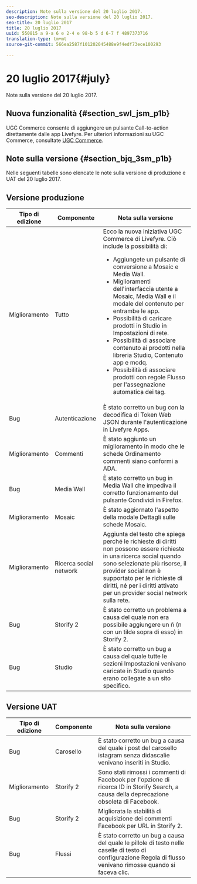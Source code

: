 ```yaml
---
description: Note sulla versione del 20 luglio 2017.
seo-description: Note sulla versione del 20 luglio 2017.
seo-title: 20 luglio 2017
title: 20 luglio 2017
uuid: 550815 a 9-a 6 e 2-4 e 98-b 5 d 6-7 f 4897373716
translation-type: tm+mt
source-git-commit: 566ea2587f101202045488e9f4edf73ece100293

---
```



# 20 luglio 2017{#july}

Note sulla versione del 20 luglio 2017.

## Nuova funzionalità {#section_swl_jsm_p1b}

UGC Commerce consente di aggiungere un pulsante Call-to-action direttamente dalle app Livefyre. Per ulteriori informazioni su UGC Commerce, consultate [UGC Commerce](../../../c-features-livefyre/c-ugc-commerce.md#c_ugc_commerce).

## Note sulla versione {#section_bjq_3sm_p1b}

Nelle seguenti tabelle sono elencate le note sulla versione di produzione e UAT del 20 luglio 2017.

## Versione produzione

| Tipo di edizione | Componente | Nota sulla versione |
|--- |--- |--- |
| Miglioramento | Tutto | Ecco la nuova iniziativa UGC Commerce di Livefyre. Ciò include la possibilità di: <br><ul><li>Aggiungete un pulsante di conversione a Mosaic e Media Wall. </li><li>Miglioramenti dell'interfaccia utente a Mosaic, Media Wall e il modale del contenuto per entrambe le app. </li><li>Possibilità di caricare prodotti in Studio in Impostazioni di rete.</li><li> Possibilità di associare contenuto ai prodotti nella libreria Studio, Contenuto app e modq.</li><li> Possibilità di associare prodotti con regole Flusso per l'assegnazione automatica dei tag.</li></ul> |
| Bug | Autenticazione | È stato corretto un bug con la decodifica di Token Web JSON durante l'autenticazione in Livefyre Apps. |
| Miglioramento | Commenti | È stato aggiunto un miglioramento in modo che le schede Ordinamento commenti siano conformi a ADA. |
| Bug | Media Wall | È stato corretto un bug in Media Wall che impediva il corretto funzionamento del pulsante Condividi in Firefox. |
| Miglioramento | Mosaic | È stato aggiornato l'aspetto della modale Dettagli sulle schede Mosaic. |
| Miglioramento | Ricerca social network | Aggiunta del testo che spiega perché le richieste di diritti non possono essere richieste in una ricerca social quando sono selezionate più risorse, il provider social non è supportato per le richieste di diritti, né per i diritti attivato per un provider social network sulla rete. |
| Bug | Storify 2 | È stato corretto un problema a causa del quale non era possibile aggiungere un ñ (n con un tilde sopra di esso) in Storify 2. |
| Bug | Studio | È stato corretto un bug a causa del quale tutte le sezioni Impostazioni venivano caricate in Studio quando erano collegate a un sito specifico. |


## Versione UAT

| **Tipo di edizione** | **Componente** | **Nota sulla versione** |
|---|---|---|
| Bug | Carosello | È stato corretto un bug a causa del quale i post del carosello istagram senza didascalie venivano inseriti in Studio. |
| Miglioramento | Storify 2 | Sono stati rimossi i commenti di Facebook per l'opzione di ricerca ID in Storify Search, a causa della deprecazione obsoleta di Facebook. |
| Bug | Storify 2 | Migliorata la stabilità di acquisizione dei commenti Facebook per URL in Storify 2. |
| Bug | Flussi | È stato corretto un bug a causa del quale le pillole di testo nelle caselle di testo di configurazione Regola di flusso venivano rimosse quando si faceva clic. |

